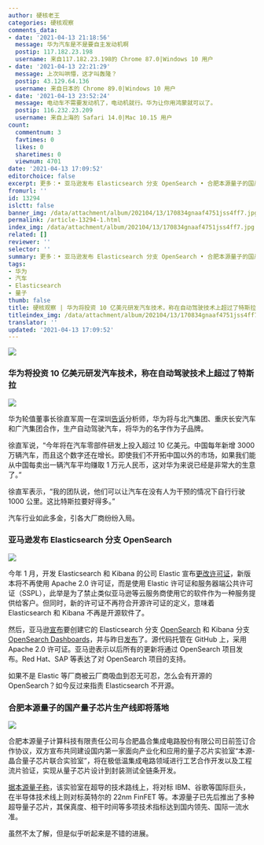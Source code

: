 ```yaml
---
author: 硬核老王
categories: 硬核观察
comments_data:
- date: '2021-04-13 21:18:56'
  message: 华为汽车是不是要自主发动机啊
  postip: 117.182.23.198
  username: 来自117.182.23.198的 Chrome 87.0|Windows 10 用户
- date: '2021-04-13 22:21:29'
  message: 上次叫哄懵，这才叫轰隆？
  postip: 43.129.64.136
  username: 来自日本的 Chrome 89.0|Windows 10 用户
- date: '2021-04-13 23:52:24'
  message: 电动车不需要发动机了，电动机就行。华为让你用鸿蒙就可以了。
  postip: 116.232.23.209
  username: 来自上海的 Safari 14.0|Mac 10.15 用户
count:
  commentnum: 3
  favtimes: 0
  likes: 0
  sharetimes: 0
  viewnum: 4701
date: '2021-04-13 17:09:52'
editorchoice: false
excerpt: 更多：• 亚马逊发布 Elasticsearch 分支 OpenSearch • 合肥本源量子的国产量子芯片生产线即将落地
fromurl: ''
id: 13294
islctt: false
banner_img: /data/attachment/album/202104/13/170834gnaaf4751jss4ff7.jpg
permalink: /article-13294-1.html
index_img: /data/attachment/album/202104/13/170834gnaaf4751jss4ff7.jpg
related: []
reviewer: ''
selector: ''
summary: 更多：• 亚马逊发布 Elasticsearch 分支 OpenSearch • 合肥本源量子的国产量子芯片生产线即将落地
tags:
- 华为
- 汽车
- Elasticsearch
- 量子
thumb: false
title: 硬核观察 | 华为将投资 10 亿美元研发汽车技术，称在自动驾驶技术上超过了特斯拉
titleindex_img: /data/attachment/album/202104/13/170834gnaaf4751jss4ff7.jpg
translator: ''
updated: '2021-04-13 17:09:52'
---
```


![](/data/attachment/album/202104/13/170834gnaaf4751jss4ff7.jpg)


### 华为将投资 10 亿美元研发汽车技术，称在自动驾驶技术上超过了特斯拉


![](/data/attachment/album/202104/13/170847u14q6iz5nppip041.jpg)


华为轮值董事长徐直军周一在深圳[告诉](https://www.bloomberg.com/news/articles/2021-04-12/huawei-to-invest-1-billion-on-car-tech-it-says-surpasses-tesla)分析师，华为将与北汽集团、重庆长安汽车和广汽集团合作，生产自动驾驶汽车，将华为的名字作为子品牌。


徐直军说，“今年将在汽车零部件研发上投入超过 10 亿美元。中国每年新增 3000 万辆汽车，而且这个数字还在增长。即使我们不开拓中国以外的市场，如果我们能从中国每卖出一辆汽车平均赚取 1 万元人民币，这对华为来说已经是非常大的生意了。”


徐直军表示，“我的团队说，他们可以让汽车在没有人为干预的情况下自行行驶 1000 公里。这比特斯拉要好得多。”


汽车行业如此多金，引各大厂商纷纷入局。 


### 亚马逊发布 Elasticsearch 分支 OpenSearch


![](/data/attachment/album/202104/13/170912s9yrsnsszttojksn.jpg)


今年 1 月，开发 Elasticsearch 和 Kibana 的公司 Elastic 宣布[更改许可证](/article-13035-1.html)，新版本将不再使用 Apache 2.0 许可证，而是使用 Elastic 许可证和服务器端公共许可证（SSPL），此举是为了禁止类似亚马逊等云服务商使用它的软件作为一种服务提供给客户。但同时，新的许可证不再符合开源许可证的定义，意味着 Elasticsearch 和 Kibana 不再是开源软件了。


然后，亚马逊[宣布](/article-13042-1.html)要创建它的 Elasticsearch 分支 [OpenSearch](https://github.com/opensearch-project/OpenSearch) 和 Kibana 分支 [OpenSearch Dashboards](https://github.com/opensearch-project/OpenSearch-Dashboards)，并与昨日[发布](https://aws.amazon.com/cn/blogs/opensource/introducing-opensearch/)了。源代码托管在 GitHub 上，采用 Apache 2.0 许可证。亚马逊表示以后所有的更新将通过 OpenSearch 项目发布。Red Hat、SAP 等表达了对 OpenSearch 项目的支持。


如果不是 Elastic 等厂商被云厂商吸血到忍无可忍，怎么会有开源的 OpenSearch？如今反过来指责 Elasticsearch 不开源。


### 合肥本源量子的国产量子芯片生产线即将落地


![](/data/attachment/album/202104/13/170936rgmd82msk8mgmskc.jpg)


合肥本源量子计算科技有限责任公司与合肥晶合集成电路股份有限公司日前签订合作协议，双方宣布共同建设国内第一家面向产业化和应用的量子芯片实验室“本源-晶合量子芯片联合实验室”，将在极低温集成电路领域进行工艺合作开发以及工程流片验证，实现从量子芯片设计到封装测试全链条开发。


[据本源量子称](https://www.cnbeta.com/articles/tech/1114153.htm)，该实验室在超导的技术路线上，将对标 IBM、谷歌等国际巨头，在半导体技术线上则对标英特尔的 22nm FinFET 等。本源量子已先后推出了多种超导量子芯片，其保真度、相干时间等多项技术指标达到国内领先、国际一流水准。


虽然不太了解，但是似乎听起来是不错的进展。